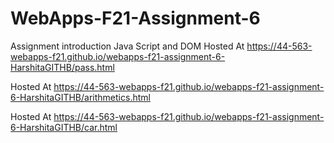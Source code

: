 # WebApps-F21-Assignment-6
Assignment introduction Java Script and DOM
Hosted At <https://44-563-webapps-f21.github.io/webapps-f21-assignment-6-HarshitaGITHB/pass.html>

Hosted At <https://44-563-webapps-f21.github.io/webapps-f21-assignment-6-HarshitaGITHB/arithmetics.html>

Hosted At <https://44-563-webapps-f21.github.io/webapps-f21-assignment-6-HarshitaGITHB/car.html>
